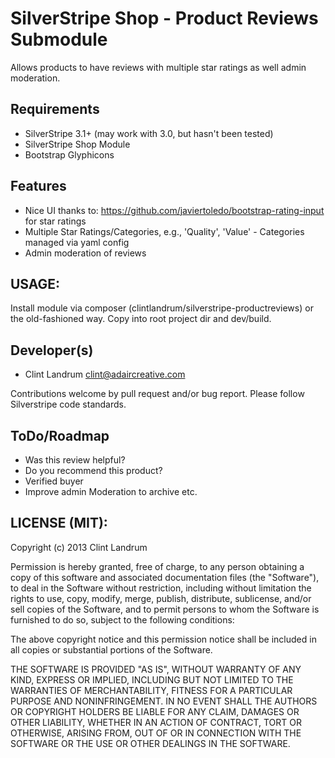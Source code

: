 SilverStripe Shop - Product Reviews Submodule
==============

Allows products to have reviews with multiple star ratings as well admin moderation.


Requirements
------------
- SilverStripe 3.1+ (may work with 3.0, but hasn't been tested)
- SilverStripe Shop Module
- Bootstrap Glyphicons


Features
--------
- Nice UI thanks to: https://github.com/javiertoledo/bootstrap-rating-input for star ratings
- Multiple Star Ratings/Categories, e.g., 'Quality', 'Value' - Categories managed via yaml config
- Admin moderation of reviews

USAGE:
------
Install module via composer (clintlandrum/silverstripe-productreviews)
or the old-fashioned way. Copy into root project dir and dev/build.


Developer(s)
------------
- Clint Landrum <clint@adaircreative.com>

Contributions welcome by pull request and/or bug report.
Please follow Silverstripe code standards.

ToDo/Roadmap
--------
- Was this review helpful?
- Do you recommend this product?
- Verified buyer
- Improve admin Moderation to archive etc.


LICENSE (MIT):
--------------
Copyright (c) 2013 Clint Landrum

Permission is hereby granted, free of charge, to any person obtaining a copy of
this software and associated documentation files (the "Software"), to deal in
the Software without restriction, including without limitation the rights to use,
copy, modify, merge, publish, distribute, sublicense, and/or sell copies of the
Software, and to permit persons to whom the Software is furnished to do so, subject
to the following conditions:

The above copyright notice and this permission notice shall be included in all copies
or substantial portions of the Software.

THE SOFTWARE IS PROVIDED "AS IS", WITHOUT WARRANTY OF ANY KIND, EXPRESS OR IMPLIED,
INCLUDING BUT NOT LIMITED TO THE WARRANTIES OF MERCHANTABILITY, FITNESS FOR A PARTICULAR
PURPOSE AND NONINFRINGEMENT. IN NO EVENT SHALL THE AUTHORS OR COPYRIGHT HOLDERS BE LIABLE
FOR ANY CLAIM, DAMAGES OR OTHER LIABILITY, WHETHER IN AN ACTION OF CONTRACT, TORT OR
OTHERWISE, ARISING FROM, OUT OF OR IN CONNECTION WITH THE SOFTWARE OR THE USE OR OTHER
DEALINGS IN THE SOFTWARE.